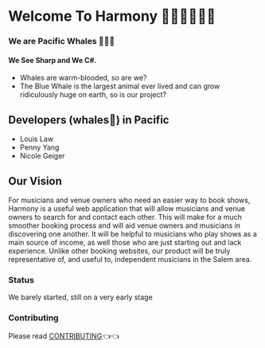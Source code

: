# Welcome To Harmony :musical_score::musical_keyboard::microphone::saxophone::trumpet::guitar:

### **We are Pacific Whales :whale2::whale2::whale2:**
#### We See Sharp and We C#.
* Whales are warm-blooded, so are we?
* The Blue Whale is the largest animal ever lived and can grow ridiculously huge on earth, so is our project?


## Developers (whales:whale:) in Pacific 
* Louis Law
* Penny Yang
* Nicole Geiger

## Our Vision
For musicians and venue owners who need an easier way to book shows, Harmony is a useful web application that will allow musicians and venue owners to search for and contact each other. This will make for a much smoother booking process and will aid venue owners and musicians in discovering one another. It will be helpful to musicians who play shows as a main source of income, as well those who are just starting out and lack experience. Unlike other booking websites, our product will be truly representative of, and useful to, independent musicians in the Salem area.

### Status
We barely started, still on a very early stage

### Contributing
Please read [CONTRIBUTING](https://github.com/lawlouis/seniorproject-PacificWhales/blob/master/CONTRIBUTING.md):point_left::point_left:
